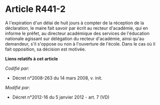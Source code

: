 # Article R441-2

A l'expiration d'un délai de huit jours à compter de la réception de la déclaration, le maire fait savoir par écrit au
recteur d'académie, qui en informe le préfet, au directeur académique des services de l'éducation nationale agissant sur
délégation du recteur d'académie, ainsi qu'au demandeur, s'il s'oppose ou non à l'ouverture de l'école. Dans le cas où il
fait opposition, sa décision est motivée.

**Liens relatifs à cet article**

_Codifié par_:

  - Décret n°2008-263 du 14 mars 2008, v. init.

_Modifié par_:

  - Décret n°2012-16 du 5 janvier 2012 - art. 7 (VD)
